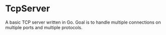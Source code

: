TcpServer
=========

A basic TCP server written in Go. Goal is to handle multiple connections on multiple ports and multiple protocols.